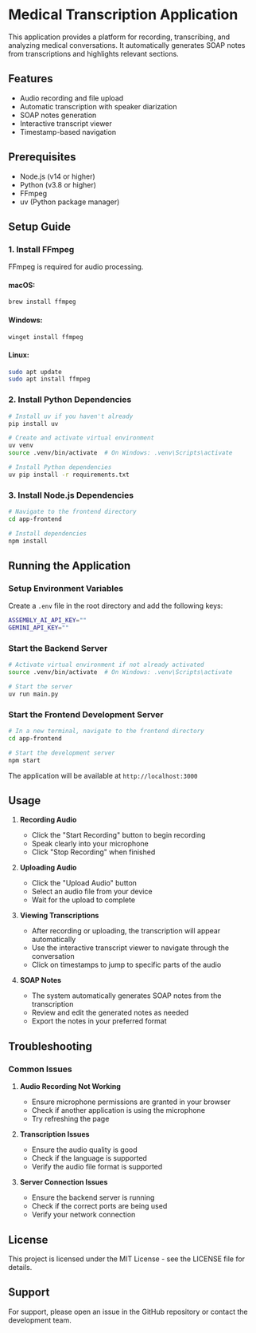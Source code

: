# Medical Transcription Application

This application provides a platform for recording, transcribing, and analyzing medical conversations. It automatically generates SOAP notes from transcriptions and highlights relevant sections.

## Features

- Audio recording and file upload
- Automatic transcription with speaker diarization
- SOAP notes generation
- Interactive transcript viewer
- Timestamp-based navigation

## Prerequisites

- Node.js (v14 or higher)
- Python (v3.8 or higher)
- FFmpeg
- uv (Python package manager)

## Setup Guide

### 1. Install FFmpeg

FFmpeg is required for audio processing.

#### macOS:

```bash
brew install ffmpeg
```

#### Windows:

```bash
winget install ffmpeg
```

#### Linux:

```bash
sudo apt update
sudo apt install ffmpeg
```

### 2. Install Python Dependencies

```bash
# Install uv if you haven't already
pip install uv

# Create and activate virtual environment
uv venv
source .venv/bin/activate  # On Windows: .venv\Scripts\activate

# Install Python dependencies
uv pip install -r requirements.txt
```

### 3. Install Node.js Dependencies

```bash
# Navigate to the frontend directory
cd app-frontend

# Install dependencies
npm install
```

## Running the Application

### Setup Environment Variables

Create a `.env` file in the root directory and add the following keys:

```bash
ASSEMBLY_AI_API_KEY=""
GEMINI_API_KEY=""
```

### Start the Backend Server

```bash
# Activate virtual environment if not already activated
source .venv/bin/activate  # On Windows: .venv\Scripts\activate

# Start the server
uv run main.py
```

### Start the Frontend Development Server

```bash
# In a new terminal, navigate to the frontend directory
cd app-frontend

# Start the development server
npm start
```

The application will be available at `http://localhost:3000`

## Usage

1. **Recording Audio**

   - Click the "Start Recording" button to begin recording
   - Speak clearly into your microphone
   - Click "Stop Recording" when finished

2. **Uploading Audio**

   - Click the "Upload Audio" button
   - Select an audio file from your device
   - Wait for the upload to complete

3. **Viewing Transcriptions**

   - After recording or uploading, the transcription will appear automatically
   - Use the interactive transcript viewer to navigate through the conversation
   - Click on timestamps to jump to specific parts of the audio

4. **SOAP Notes**
   - The system automatically generates SOAP notes from the transcription
   - Review and edit the generated notes as needed
   - Export the notes in your preferred format

## Troubleshooting

### Common Issues

1. **Audio Recording Not Working**

   - Ensure microphone permissions are granted in your browser
   - Check if another application is using the microphone
   - Try refreshing the page

2. **Transcription Issues**

   - Ensure the audio quality is good
   - Check if the language is supported
   - Verify the audio file format is supported

3. **Server Connection Issues**
   - Ensure the backend server is running
   - Check if the correct ports are being used
   - Verify your network connection

## License

This project is licensed under the MIT License - see the LICENSE file for details.

## Support

For support, please open an issue in the GitHub repository or contact the development team.
